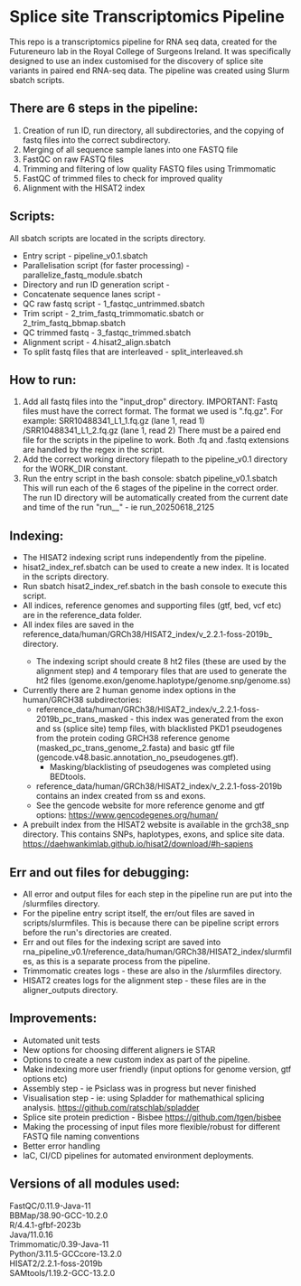 # Splice site Transcriptomics Pipeline
This repo is a transcriptomics pipeline for RNA seq data, created for the Futureneuro lab in the Royal College of Surgeons Ireland.
It was specifically designed to use an index customised for the discovery of splice site variants in paired end RNA-seq data. The pipeline was created using Slurm sbatch scripts.

## There are 6 steps in the pipeline:
1. Creation of run ID, run directory, all subdirectories, and the copying of fastq files into the correct subdirectory.
2. Merging of all sequence sample lanes into one FASTQ file
3. FastQC on raw FASTQ files
4. Trimming and filtering of low quality FASTQ files using Trimmomatic
5. FastQC of trimmed files to check for improved quality
6. Alignment with the HISAT2 index


## Scripts:
All sbatch scripts are located in the scripts directory.
- Entry script - pipeline_v0.1.sbatch
- Parallelisation script (for faster processing) - parallelize_fastq_module.sbatch
- Directory and run ID generation script - 
- Concatenate sequence lanes script - 
- QC raw fastq script - 1_fastqc_untrimmed.sbatch
- Trim script - 2_trim_fastq_trimmomatic.sbatch or 2_trim_fastq_bbmap.sbatch
- QC trimmed fastq - 3_fastqc_trimmed.sbatch
- Alignment script - 4.hisat2_align.sbatch
- To split fastq files that are interleaved - split_interleaved.sh


## How to run:
1. Add all fastq files into the "input_drop" directory.
IMPORTANT: Fastq files must have the correct format. The format we used is "<rnaseqID>_<lane>_<read>.fq.gz". For example: SRR10488341_L1_1.fq.gz (lane 1, read 1) /SRR10488341_L1_2.fq.gz (lane 1, read 2)
There must be a paired end file for the scripts in the pipeline to work.
Both .fq and .fastq extensions are handled by the regex in the script.
2. Add the correct working directory filepath to the pipeline_v0.1 directory for the WORK_DIR constant.
3. Run the entry script in the bash console: sbatch pipeline_v0.1.sbatch
This will run each of the 6 stages of the pipeline in the correct order.
The run ID directory will be automatically created from the current date and time of the run "run_<yearmonthdate>_<hourminute>" - ie run_20250618_2125


## Indexing:
- The HISAT2 indexing script runs independently from the pipeline. 
- hisat2_index_ref.sbatch can be used to create a new index. It is located in the scripts directory.
- Run sbatch hisat2_index_ref.sbatch in the bash console to execute this script.
- All indices, reference genomes and supporting files (gtf, bed, vcf etc) are in the reference_data folder.
- All index files are saved in the reference_data/human/GRCh38/HISAT2_index/v_2.2.1-foss-2019b_<name of custom version> directory.
    * The indexing script should create 8 ht2 files (these are used by the alignment step) and 4 temporary files that are used to generate the ht2 files (genome.exon/genome.haplotype/genome.snp/genome.ss)
- Currently there are 2 human genome index options in the human/GRCH38 subdirectories:
    * reference_data/human/GRCh38/HISAT2_index/v_2.2.1-foss-2019b_pc_trans_masked - this index was generated from the exon and ss (splice site) temp files, with blacklisted PKD1 pseudogenes from the protein coding GRCH38 reference genome (masked_pc_trans_genome_2.fasta) and basic gtf file (gencode.v48.basic.annotation_no_pseudogenes.gtf).
        * Masking/blacklisting of pseudogenes was completed using BEDtools.
    * reference_data/human/GRCh38/HISAT2_index/v_2.2.1-foss-2019b contains an index created from ss and exons.
    * See the gencode website for more reference genome and gtf options: https://www.gencodegenes.org/human/
- A prebuilt index from the HISAT2 website is available in the grch38_snp directory. This contains SNPs, haplotypes, exons, and splice site data. https://daehwankimlab.github.io/hisat2/download/#h-sapiens


## Err and out files for debugging:
- All error and output files for each step in the pipeline run are put into the <runIDdirectory>/slurmfiles directory.
- For the pipeline entry script itself, the err/out files are saved in scripts/slurmfiles. This is because there can be pipeline script errors before the run's directories are created.
- Err and out files for the indexing script are saved into rna_pipeline_v0.1/reference_data/human/GRCh38/HISAT2_index/slurmfiles, as this is a separate process from the pipeline.
- Trimmomatic creates logs - these are also in the <runIDdirectory>/slurmfiles directory.
- HISAT2 creates logs for the alignment step - these files are in the aligner_outputs directory.


## Improvements:
- Automated unit tests
- New options for choosing different aligners ie STAR
- Options to create a new custom index as part of the pipeline.
- Make indexing more user friendly (input options for genome version, gtf options etc)
- Assembly step - ie Psiclass was in progress but never finished
- Visualisation step - ie: using Spladder for mathemathical splicing analysis. https://github.com/ratschlab/spladder
- Splice site protein prediction - Bisbee https://github.com/tgen/bisbee
- Making the processing of input files more flexible/robust for different FASTQ file naming conventions
- Better error handling
- IaC, CI/CD pipelines for automated environment deployments.


## Versions of all modules used:
FastQC/0.11.9-Java-11  
BBMap/38.90-GCC-10.2.0  
R/4.4.1-gfbf-2023b  
Java/11.0.16  
Trimmomatic/0.39-Java-11  
Python/3.11.5-GCCcore-13.2.0  
HISAT2/2.2.1-foss-2019b  
SAMtools/1.19.2-GCC-13.2.0  

